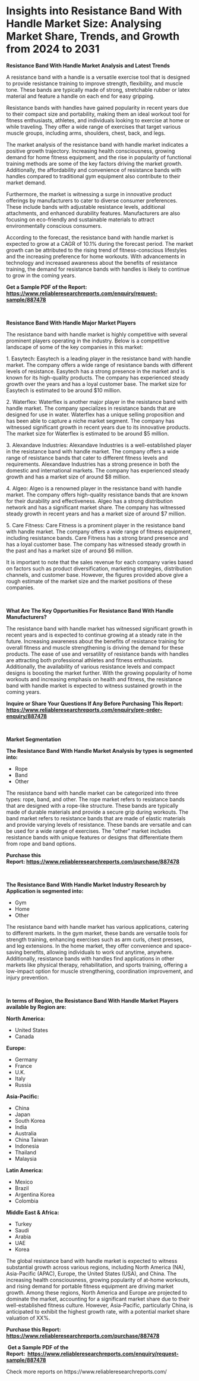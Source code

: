 <p><h1>Insights into Resistance Band With Handle Market Size: Analysing Market Share, Trends, and Growth from 2024 to 2031</h1></p><p><strong>Resistance Band With Handle Market Analysis and Latest Trends</strong></p>
<p><p>A resistance band with a handle is a versatile exercise tool that is designed to provide resistance training to improve strength, flexibility, and muscle tone. These bands are typically made of strong, stretchable rubber or latex material and feature a handle on each end for easy gripping.</p><p>Resistance bands with handles have gained popularity in recent years due to their compact size and portability, making them an ideal workout tool for fitness enthusiasts, athletes, and individuals looking to exercise at home or while traveling. They offer a wide range of exercises that target various muscle groups, including arms, shoulders, chest, back, and legs.</p><p>The market analysis of the resistance band with handle market indicates a positive growth trajectory. Increasing health consciousness, growing demand for home fitness equipment, and the rise in popularity of functional training methods are some of the key factors driving the market growth. Additionally, the affordability and convenience of resistance bands with handles compared to traditional gym equipment also contribute to their market demand.</p><p>Furthermore, the market is witnessing a surge in innovative product offerings by manufacturers to cater to diverse consumer preferences. These include bands with adjustable resistance levels, additional attachments, and enhanced durability features. Manufacturers are also focusing on eco-friendly and sustainable materials to attract environmentally conscious consumers.</p><p>According to the forecast, the resistance band with handle market is expected to grow at a CAGR of 10.1% during the forecast period. The market growth can be attributed to the rising trend of fitness-conscious lifestyles and the increasing preference for home workouts. With advancements in technology and increased awareness about the benefits of resistance training, the demand for resistance bands with handles is likely to continue to grow in the coming years.</p></p>
<p><strong>Get a Sample PDF of the Report:&nbsp; <a href="https://www.reliableresearchreports.com/enquiry/request-sample/887478">https://www.reliableresearchreports.com/enquiry/request-sample/887478</a></strong></p>
<p>&nbsp;</p>
<p><strong>Resistance Band With Handle Major Market Players</strong></p>
<p><p>The resistance band with handle market is highly competitive with several prominent players operating in the industry. Below is a competitive landscape of some of the key companies in this market:</p><p>1. Easytech: Easytech is a leading player in the resistance band with handle market. The company offers a wide range of resistance bands with different levels of resistance. Easytech has a strong presence in the market and is known for its high-quality products. The company has experienced steady growth over the years and has a loyal customer base. The market size for Easytech is estimated to be around $10 million.</p><p>2. Waterflex: Waterflex is another major player in the resistance band with handle market. The company specializes in resistance bands that are designed for use in water. Waterflex has a unique selling proposition and has been able to capture a niche market segment. The company has witnessed significant growth in recent years due to its innovative products. The market size for Waterflex is estimated to be around $5 million.</p><p>3. Alexandave Industries: Alexandave Industries is a well-established player in the resistance band with handle market. The company offers a wide range of resistance bands that cater to different fitness levels and requirements. Alexandave Industries has a strong presence in both the domestic and international markets. The company has experienced steady growth and has a market size of around $8 million.</p><p>4. Algeo: Algeo is a renowned player in the resistance band with handle market. The company offers high-quality resistance bands that are known for their durability and effectiveness. Algeo has a strong distribution network and has a significant market share. The company has witnessed steady growth in recent years and has a market size of around $7 million.</p><p>5. Care Fitness: Care Fitness is a prominent player in the resistance band with handle market. The company offers a wide range of fitness equipment, including resistance bands. Care Fitness has a strong brand presence and has a loyal customer base. The company has witnessed steady growth in the past and has a market size of around $6 million.</p><p>It is important to note that the sales revenue for each company varies based on factors such as product diversification, marketing strategies, distribution channels, and customer base. However, the figures provided above give a rough estimate of the market size and the market positions of these companies.</p></p>
<p>&nbsp;</p>
<p><strong>What Are The Key Opportunities For Resistance Band With Handle Manufacturers?</strong></p>
<p><p>The resistance band with handle market has witnessed significant growth in recent years and is expected to continue growing at a steady rate in the future. Increasing awareness about the benefits of resistance training for overall fitness and muscle strengthening is driving the demand for these products. The ease of use and versatility of resistance bands with handles are attracting both professional athletes and fitness enthusiasts. Additionally, the availability of various resistance levels and compact designs is boosting the market further. With the growing popularity of home workouts and increasing emphasis on health and fitness, the resistance band with handle market is expected to witness sustained growth in the coming years.</p></p>
<p><strong>Inquire or Share Your Questions If Any Before Purchasing This Report: <a href="https://www.reliableresearchreports.com/enquiry/pre-order-enquiry/887478">https://www.reliableresearchreports.com/enquiry/pre-order-enquiry/887478</a></strong></p>
<p>&nbsp;</p>
<p><strong>Market Segmentation</strong></p>
<p><strong>The Resistance Band With Handle Market Analysis by types is segmented into:</strong></p>
<p><ul><li>Rope</li><li>Band</li><li>Other</li></ul></p>
<p><p>The resistance band with handle market can be categorized into three types: rope, band, and other. The rope market refers to resistance bands that are designed with a rope-like structure. These bands are typically made of durable materials and provide a secure grip during workouts. The band market refers to resistance bands that are made of elastic materials and provide varying levels of resistance. These bands are versatile and can be used for a wide range of exercises. The "other" market includes resistance bands with unique features or designs that differentiate them from rope and band options.</p></p>
<p><strong>Purchase this Report:&nbsp;<a href="https://www.reliableresearchreports.com/purchase/887478">https://www.reliableresearchreports.com/purchase/887478</a></strong></p>
<p>&nbsp;</p>
<p><strong>The Resistance Band With Handle Market Industry Research by Application is segmented into:</strong></p>
<p><ul><li>Gym</li><li>Home</li><li>Other</li></ul></p>
<p><p>The resistance band with handle market has various applications, catering to different markets. In the gym market, these bands are versatile tools for strength training, enhancing exercises such as arm curls, chest presses, and leg extensions. In the home market, they offer convenience and space-saving benefits, allowing individuals to work out anytime, anywhere. Additionally, resistance bands with handles find applications in other markets like physical therapy, rehabilitation, and sports training, offering a low-impact option for muscle strengthening, coordination improvement, and injury prevention.</p></p>
<p>&nbsp;</p>
<p><strong>In terms of Region, the Resistance Band With Handle Market Players available by Region are:</strong></p>
<p>
    <p> <strong> North America: </strong>
        <ul>
            <li>United States</li>
            <li>Canada</li>
        </ul>
        </p> 
    <p> <strong> Europe: </strong>
        <ul>
            <li>Germany</li>
            <li>France</li>
            <li>U.K.</li>
            <li>Italy</li>
            <li>Russia</li>
        </ul>
        </p> 
    <p> <strong> Asia-Pacific: </strong>
        <ul>
            <li>China</li>
            <li>Japan</li>
            <li>South Korea</li>
            <li>India</li>
            <li>Australia</li>
            <li>China Taiwan</li>
            <li>Indonesia</li>
            <li>Thailand</li>
            <li>Malaysia</li>
        </ul>
        </p> 
    <p> <strong> Latin America: </strong>
        <ul>
            <li>Mexico</li>
            <li>Brazil</li>
            <li>Argentina Korea</li>
            <li>Colombia</li>
        </ul>
        </p> 
    <p> <strong> Middle East & Africa: </strong>
        <ul>
            <li>Turkey</li>
            <li>Saudi</li>
            <li>Arabia</li>
            <li>UAE</li>
            <li>Korea</li>
        </ul>
    </p>
    </p>
<p><p>The global resistance band with handle market is expected to witness substantial growth across various regions, including North America (NA), Asia-Pacific (APAC), Europe, the United States (USA), and China. The increasing health consciousness, growing popularity of at-home workouts, and rising demand for portable fitness equipment are driving market growth. Among these regions, North America and Europe are projected to dominate the market, accounting for a significant market share due to their well-established fitness culture. However, Asia-Pacific, particularly China, is anticipated to exhibit the highest growth rate, with a potential market share valuation of XX%.</p></p>
<p><strong>Purchase this Report: <a href="https://www.reliableresearchreports.com/purchase/887478">https://www.reliableresearchreports.com/purchase/887478</a></strong></p>
<p>&nbsp;<strong>Get a Sample PDF of the Report:&nbsp;&nbsp;<a href="https://www.reliableresearchreports.com/enquiry/request-sample/887478">https://www.reliableresearchreports.com/enquiry/request-sample/887478</a></strong></p>
<p><strong></strong></p>
<p>Check more reports on https://www.reliableresearchreports.com/</p>